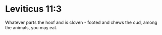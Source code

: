 # Leviticus 11:3

Whatever parts the hoof and is cloven - footed and chews the cud, among the animals, you may eat.
